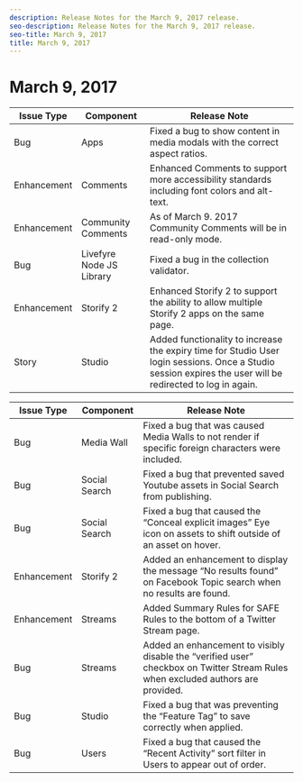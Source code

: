 ```yaml
---
description: Release Notes for the March 9, 2017 release.
seo-description: Release Notes for the March 9, 2017 release.
seo-title: March 9, 2017
title: March 9, 2017
---
```


# March 9, 2017

<table id="table_jnf_2v5_2z"> 
 <title>Production Release</title> 
 <tgroup cols="3"> 
  <colspec colnum="1" colname="col1" /> 
  <colspec colnum="2" colname="col2" /> 
  <colspec colnum="3" colname="col3" /> 
  <thead> 
   <tr> 
    <th class="entry"><b>Issue Type</b></th> 
    <th class="entry"><b>Component</b></th> 
    <th class="entry"><b>Release Note</b></th> 
   </tr> 
  </thead> 
  <tbody> 
   <tr> 
    <td>Bug</td> 
    <td>Apps</td> 
    <td>Fixed a bug to show content in media modals with the correct aspect ratios.</td> 
   </tr> 
   <tr> 
    <td>Enhancement</td> 
    <td>Comments</td> 
    <td>Enhanced Comments to support more accessibility standards including font colors and alt-text.</td> 
   </tr> 
   <tr> 
    <td>Enhancement</td> 
    <td>Community Comments</td> 
    <td>As of March 9. 2017 Community Comments will be in read-only mode.</td> 
   </tr> 
   <tr> 
    <td>Bug</td> 
    <td>Livefyre Node JS Library</td> 
    <td>Fixed a bug in the collection validator.</td> 
   </tr> 
   <tr> 
    <td>Enhancement</td> 
    <td>Storify 2</td> 
    <td>Enhanced Storify 2 to support the ability to allow multiple Storify 2 apps on the same page.</td> 
   </tr> 
   <tr> 
    <td>Story</td> 
    <td>Studio</td> 
    <td>Added functionality to increase the expiry time for Studio User login sessions. Once a Studio session expires the user will be redirected to log in again.</td> 
   </tr> 
  </tbody> 
 </tgroup> 
</table>

<table id="table_knf_2v5_2z"> 
 <title>UAT Release</title> 
 <tgroup cols="3"> 
  <colspec colnum="1" colname="col1" /> 
  <colspec colnum="2" colname="col2" /> 
  <colspec colnum="3" colname="col3" /> 
  <thead> 
   <tr> 
    <th class="entry"><b>Issue Type</b></th> 
    <th class="entry"><b>Component</b></th> 
    <th class="entry"><b>Release Note</b></th> 
   </tr> 
  </thead> 
  <tbody> 
   <tr> 
    <td>Bug</td> 
    <td>Media Wall</td> 
    <td>Fixed a bug that was caused Media Walls to not render if specific foreign characters were included.</td> 
   </tr> 
   <tr> 
    <td>Bug</td> 
    <td>Social Search</td> 
    <td>Fixed a bug that prevented saved Youtube assets in Social Search from publishing.</td> 
   </tr> 
   <tr> 
    <td>Bug</td> 
    <td>Social Search</td> 
    <td>Fixed a bug that caused the “Conceal explicit images” Eye icon on assets to shift outside of an asset on hover.</td> 
   </tr> 
   <tr> 
    <td>Enhancement</td> 
    <td>Storify 2</td> 
    <td>Added an enhancement to display the message “No results found” on Facebook Topic search when no results are found.</td> 
   </tr> 
   <tr> 
    <td>Enhancement</td> 
    <td>Streams</td> 
    <td>Added Summary Rules for SAFE Rules to the bottom of a Twitter Stream page.</td> 
   </tr> 
   <tr> 
    <td>Bug</td> 
    <td>Streams</td> 
    <td>Added an enhancement to visibly disable the “verified user” checkbox on Twitter Stream Rules when excluded authors are provided.</td> 
   </tr> 
   <tr> 
    <td>Bug</td> 
    <td>Studio</td> 
    <td>Fixed a bug that was preventing the “Feature Tag” to save correctly when applied.</td> 
   </tr> 
   <tr> 
    <td>Bug</td> 
    <td>Users</td> 
    <td>Fixed a bug that caused the “Recent Activity” sort filter in Users to appear out of order.</td> 
   </tr> 
  </tbody> 
 </tgroup> 
</table>


